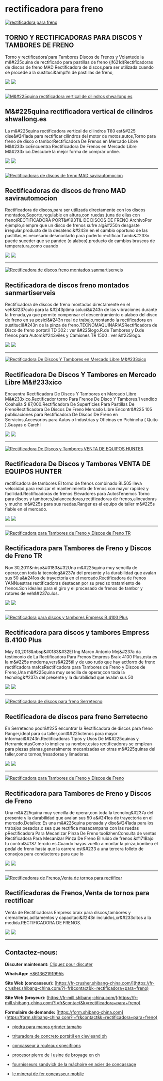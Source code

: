 # rectificadora para freno

<a href="https://swt.shibang-china.com/?l=fr&img&k=rectificadora+para+freno" target="_blank">![rectificadora para freno](http://static.shibang-china.com/all-800x300/862.jpg)</a>

## TORNO Y RECTIFICADORAS PARA DISCOS Y TAMBORES DE FRENO
Torno y rectificadora`para Tambores Discos de Frenos y Volantede la m&#225quina de rectificado para pastillas de freno (jf621d)Rectificadoras de discos de freno MAD Rectificadora de discos,para ser utilizada cuando se procede a la sustituci&amp#n de pastillas de freno,


<a href="https://whatsapp.shibangsoft.com/WhatsApp.php" target="_blank" title="WhatsApp">![](http://static.shibang-china.com/icon/whatsapp.png)</a> <a href="https://swt.shibang-china.com/?l=fr&icon&k=rectificadora+para+freno" target="_blank">![](http://static.shibang-china.com/icon/chat-fr.png)</a>

---

<a href="https://swt.shibang-china.com/?l=fr&img&k=rectificadora+para+freno" target="_blank">![M&#225quina rectificadora vertical de cilindros shwallong.es](http://static.shibang-china.com/all-800x300/291.jpg)</a>

## M&#225quina rectificadora vertical de cilindros shwallong.es
La m&#225quina rectificadora vertical de cilindros T80 est&#225 dise&#241ada para rectificar cilindros del motor de motos,autos,Torno para freno de disco o tamborRectificadora De Frenos en Mercado Libre M&#233xicoEncuentra Rectificadora De Frenos en Mercado Libre M&#233xico.Descubre la mejor forma de comprar online.


<a href="https://whatsapp.shibangsoft.com/WhatsApp.php" target="_blank" title="WhatsApp">![](http://static.shibang-china.com/icon/whatsapp.png)</a> <a href="https://swt.shibang-china.com/?l=fr&icon&k=rectificadora+para+freno" target="_blank">![](http://static.shibang-china.com/icon/chat-fr.png)</a>

---

<a href="https://swt.shibang-china.com/?l=fr&img&k=rectificadora+para+freno" target="_blank">![Rectificadoras de discos de freno MAD savirautomocion](http://static.shibang-china.com/all-800x300/984.jpg)</a>

## Rectificadoras de discos de freno MAD savirautomocion
Rectificadora de discos,para ser utilizada directamente con los discos montados,Soporte,regulable en altura,con ruedas,(una de ellas con freno)RECTIFICADORA PORT&#193TIL DE DISCOS DE FRENO ArchivoPor ejemplo,siempre que un disco de frenos sufre alg&#250n desgaste irregular,producto de la desatenci&#243n en el cambio oportuno de las pastillas,es necesario desmontarlo para poderlo rectificar.Tambi&#233n puede suceder que se pandee (o alabeo),producto de cambios bruscos de temperatura,como cuando


<a href="https://whatsapp.shibangsoft.com/WhatsApp.php" target="_blank" title="WhatsApp">![](http://static.shibang-china.com/icon/whatsapp.png)</a> <a href="https://swt.shibang-china.com/?l=fr&icon&k=rectificadora+para+freno" target="_blank">![](http://static.shibang-china.com/icon/chat-fr.png)</a>

---

<a href="https://swt.shibang-china.com/?l=fr&img&k=rectificadora+para+freno" target="_blank">![Rectificadora de discos freno montados sanmartiserveis](http://static.shibang-china.com/all-800x300/1460.jpg)</a>

## Rectificadora de discos freno montados sanmartiserveis
Rectificadora de discos de freno montados directamente en el veh&#237culo para la &#243ptima soluci&#243n de las vibraciones durante la frenada,ya que permite compensar el descentramiento o alabeo del disco de freno en su posici&#243n real de trabajo,montando la rectificadora en sustituci&#243n de la pinza de freno.TECNOMAQUINARIASRectificadora de Disco de freno portatil TD 302 : ver &#225logo.R.de Tambores y D.de frenos para Autom&#243viles y Camiones TR 1500 : ver &#225logo.


<a href="https://whatsapp.shibangsoft.com/WhatsApp.php" target="_blank" title="WhatsApp">![](http://static.shibang-china.com/icon/whatsapp.png)</a> <a href="https://swt.shibang-china.com/?l=fr&icon&k=rectificadora+para+freno" target="_blank">![](http://static.shibang-china.com/icon/chat-fr.png)</a>

---

<a href="https://swt.shibang-china.com/?l=fr&img&k=rectificadora+para+freno" target="_blank">![Rectificadora De Discos Y Tambores en Mercado Libre M&#233xico](http://static.shibang-china.com/all-800x300/821.jpg)</a>

## Rectificadora De Discos Y Tambores en Mercado Libre M&#233xico
Encuentra Rectificadora De Discos Y Tambores en Mercado Libre M&#233xico.Rectificador torno Para Frenos De Disco Y Tambores.1 vendido Coahuila $ 87,000.Rectificadora De Superficies Para Pastillas De FrenoRectificadora De Discos De Freno Mercado Libre Encontr&#225 105 publicaciones para Rectificadora De Discos De Freno en Servicios,Accesorios para Autos o Industrias y Oficinas en Pichincha ( Quito ),Guayas o Carchi


<a href="https://whatsapp.shibangsoft.com/WhatsApp.php" target="_blank" title="WhatsApp">![](http://static.shibang-china.com/icon/whatsapp.png)</a> <a href="https://swt.shibang-china.com/?l=fr&icon&k=rectificadora+para+freno" target="_blank">![](http://static.shibang-china.com/icon/chat-fr.png)</a>

---

<a href="https://swt.shibang-china.com/?l=fr&img&k=rectificadora+para+freno" target="_blank">![Rectificadora De Discos y Tambores VENTA DE EQUIPOS HUNTER](http://static.shibang-china.com/all-800x300/55.jpg)</a>

## Rectificadora De Discos y Tambores VENTA DE EQUIPOS HUNTER
rectificadora de tambores El torno de frenos combinado BL505 lleva velocidad,para realizar el mantenimiento de frenos con mayor rapidez y facilidad.Rectificadoras de frenos Elevadores para AutosTenemos Torno para discos y tambores,balanceadoras,rectificadoras de frenos,alineadoras y mucho m&#225s para sus ruedas.Ranger es el equipo de taller m&#225s fiable en el mercado.


<a href="https://whatsapp.shibangsoft.com/WhatsApp.php" target="_blank" title="WhatsApp">![](http://static.shibang-china.com/icon/whatsapp.png)</a> <a href="https://swt.shibang-china.com/?l=fr&icon&k=rectificadora+para+freno" target="_blank">![](http://static.shibang-china.com/icon/chat-fr.png)</a>

---

<a href="https://swt.shibang-china.com/?l=fr&img&k=rectificadora+para+freno" target="_blank">![Rectificadora para Tambores de Freno y Discos de Freno TR](http://static.shibang-china.com/all-800x300/1100.jpg)</a>

## Rectificadora para Tambores de Freno y Discos de Freno TR
Nov 30,2011&nbsp&#0183&#32Una m&#225quina muy sencilla de operar,con toda la tecnolog&#237a del presente y la durabilidad que avalan sus 50 a&#241os de trayectoria en el mercado.Rectificadora de frenos YANNuestras rectificadoras destacan por su preciso tratamiento de frenos.Son ideales para el giro y el procesado de frenos de tambor y rotores de veh&#237culos.


<a href="https://whatsapp.shibangsoft.com/WhatsApp.php" target="_blank" title="WhatsApp">![](http://static.shibang-china.com/icon/whatsapp.png)</a> <a href="https://swt.shibang-china.com/?l=fr&icon&k=rectificadora+para+freno" target="_blank">![](http://static.shibang-china.com/icon/chat-fr.png)</a>

---

<a href="https://swt.shibang-china.com/?l=fr&img&k=rectificadora+para+freno" target="_blank">![Rectificadora para discos y tambores Empress B.4100 Plus](http://static.shibang-china.com/all-800x300/183.jpg)</a>

## Rectificadora para discos y tambores Empress B.4100 Plus
May 03,2018&nbsp&#0183&#32El Ing.Marco Antonio Mej&#237a da testimonio de La Rectificadora Para Frenos Empress Braix 4100 Plus,esta es la m&#225s moderna,vers&#225til y de uso rudo que hay actforro de freno rectificadora mafcsRectificadora para Tambores de Freno y Discos de Freno,Una m&#225quina muy sencilla de operar,con toda la tecnolog&#237a del presente y la durabilidad que avalan sus 50


<a href="https://whatsapp.shibangsoft.com/WhatsApp.php" target="_blank" title="WhatsApp">![](http://static.shibang-china.com/icon/whatsapp.png)</a> <a href="https://swt.shibang-china.com/?l=fr&icon&k=rectificadora+para+freno" target="_blank">![](http://static.shibang-china.com/icon/chat-fr.png)</a>

---

<a href="https://swt.shibang-china.com/?l=fr&img&k=rectificadora+para+freno" target="_blank">![Rectificadora de discos para freno Serretecno](http://static.shibang-china.com/all-800x300/38.jpg)</a>

## Rectificadora de discos para freno Serretecno
En Serretecno podr&#225 encontrar la Rectificadora de discos para freno Ranger,ideal para su taller,cont&#225ctenos para mayor informaci&#243n.Rectificadoras Tipos y Usos De M&#225quinas y HerramientasComo lo implica su nombre,estas rectificadoras se emplean para piezas planas,generalmente mecanizadas en otras m&#225quinas del taller,como tornos,fresadoras y limadoras.


<a href="https://whatsapp.shibangsoft.com/WhatsApp.php" target="_blank" title="WhatsApp">![](http://static.shibang-china.com/icon/whatsapp.png)</a> <a href="https://swt.shibang-china.com/?l=fr&icon&k=rectificadora+para+freno" target="_blank">![](http://static.shibang-china.com/icon/chat-fr.png)</a>

---

<a href="https://swt.shibang-china.com/?l=fr&img&k=rectificadora+para+freno" target="_blank">![Rectificadora para Tambores de Freno y Discos de Freno](http://static.shibang-china.com/all-800x300/334.jpg)</a>

## Rectificadora para Tambores de Freno y Discos de Freno
Una m&#225quina muy sencilla de operar,con toda la tecnolog&#237a del presente y la durabilidad que avalan sus 50 a&#241os de trayectoria en el mercado.Detalles: Es una m&#225quina pensada y dise&#241ada para los trabajos pesados,o sea que rectifica masacampana con las ruedas pRectificadora Para Mecanizar Pinza De Freno tuolizhenConsulta de ventas Rectificadora Para Mecanizar Pinza De Freno El ruido de frenos &#171Bajo tu control&#187 ferodo.es.Cuando hayas vuelto a montar la pinza,bombea el pedal de freno hasta que la carrera est&#233 a una tercera folleto de consejos para conductores para que lo


<a href="https://whatsapp.shibangsoft.com/WhatsApp.php" target="_blank" title="WhatsApp">![](http://static.shibang-china.com/icon/whatsapp.png)</a> <a href="https://swt.shibang-china.com/?l=fr&icon&k=rectificadora+para+freno" target="_blank">![](http://static.shibang-china.com/icon/chat-fr.png)</a>

---

<a href="https://swt.shibang-china.com/?l=fr&img&k=rectificadora+para+freno" target="_blank">![Rectificadoras de Frenos,Venta de tornos para rectificar](http://static.shibang-china.com/all-800x300/896.jpg)</a>

## Rectificadoras de Frenos,Venta de tornos para rectificar
Venta de Rectificadoras Empress braix para discos,tambores y cremalleras,aditamentos y capacitaci&#243n incluidos,cr&#233ditos a la medida.RECTIFICADORA DE FRENOS.

<a href="https://whatsapp.shibangsoft.com/WhatsApp.php" target="_blank" title="WhatsApp">![](http://static.shibang-china.com/icon/whatsapp.png)</a> <a href="https://swt.shibang-china.com/?l=fr&icon&k=rectificadora+para+freno" target="_blank">![](http://static.shibang-china.com/icon/chat-fr.png)</a>

---
## Contactez-nous:

**Discuter maintenant:** [Cliquez pour discuter](https://swt.shibang-china.com?l=fr&contact&k=rectificadora+para+freno)

**WhatsApp:**  [+8613621919955](https://whatsapp.shibangsoft.com/WhatsApp.php)

**Site Web (concasseur):** [https://fr-crusher.shibang-china.com/](https://fr-crusher.shibang-china.com/?l=fr&contact&k=rectificadora+para+freno)

**Site Web (broyeur):** [https://fr-mill.shibang-china.com/](https://fr-mill.shibang-china.com/?l=fr&contact&k=rectificadora+para+freno)

**Formulaire de demande:** [https://form.shibang-china.com](https://form.shibang-china.com?l=fr&contact&k=rectificadora+para+freno)

* [piedra para manos grinder tamaño](../62/piedra%20para%20manos%20grinder%20tama%C3%B1o.md)

* [trituradora de concreto portátil en clevleand oh](../62/trituradora%20de%20concreto%20port%C3%A1til%20en%20clevleand%20oh.md)

* [concasseur à rouleaux specifiions](../65/concasseur%20%C3%A0%20rouleaux%20specifiions.md)

* [procesor pierre de l usine de broyage en ch](../65/procesor%20pierre%20de%20l%20usine%20de%20broyage%20en%20ch.md)

* [fournisseurs sandvick de la mâchoire en acier de concassage](../61/fournisseurs%20sandvick%20de%20la%20m%C3%A2choire%20en%20acier%20de%20concassage.md)

* [le minerai de fer concasseur mobile](../61/le%20minerai%20de%20fer%20concasseur%20mobile.md)